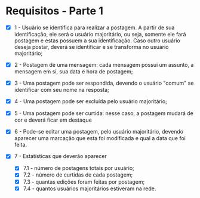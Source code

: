 # Requisitos - Parte 1

- [x] 1 - Usuário se identifica para realizar a postagem. A partir de sua identificação, ele será o usuário majoritário, ou seja, somente ele fará postagem e estas possuem a sua identificação. Caso outro usuário deseja postar, deverá se identificar e se transforma no usuário majoritário;

- [x] 2 - Postagem de uma mensagem: cada mensagem possui um assunto, a mensagem em si, sua data e hora de postagem;

- [x] 3 - Uma postagem pode ser respondida, devendo o usuário "comum" se identificar com seu nome na resposta;

- [x] 4 - Uma postagem pode ser excluída pelo usuário majoritário;

- [x] 5 - Uma postagem pode ser curtida: nesse caso, a postagem mudará de cor e deverá ficar em destaque

- [x] 6 - Pode-se editar uma postagem, pelo usuário majoritário, devendo aparecer uma marcação que esta foi modificada e qual a data que foi feita.

- [x] 7 - Estatísticas que deverão aparecer
    - [x] 7.1 - número de postagens totais por usuário;
    - [x] 7.2 - número de curtidas de cada postagem;
    - [x] 7.3 - quantas edições foram feitas por postagem;
    - [x] 7.4 - quantos usuários majoritários estiveram na rede.
